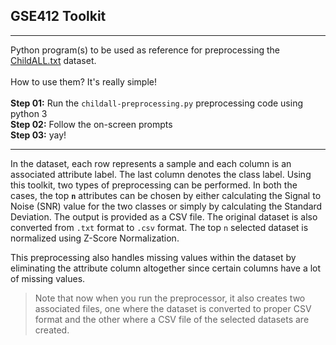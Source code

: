 ## GSE412 Toolkit

---

Python program(s) to be used as reference for preprocessing the <a href="https://github.com/kalyaniuniversity/mgx-datasets/tree/master/datasets/GSE412/ChildALL.txt" target="_blank">ChildALL.txt</a> dataset.
<br/><br/>
How to use them? It's really simple!
<br/></br>
<b>Step 01:</b>&nbsp;Run the `childall-preprocessing.py` preprocessing code using python 3<br/>
<b>Step 02:</b>&nbsp;Follow the on-screen prompts<br/>
<b>Step 03:</b>&nbsp;yay!

---

In the dataset, each row represents a sample and each column is an associated attribute label. The last column denotes the class label. Using this toolkit, two types of preprocessing can be performed. In both the cases, the top **`n`** attributes can be chosen by either calculating the Signal to Noise (SNR) value for the two classes or simply by calculating the Standard Deviation. The output is provided as a CSV file. The original dataset is also converted from `.txt` format to `.csv` format. The top `n` selected dataset is normalized using Z-Score Normalization.

This preprocessing also handles missing values within the dataset by eliminating the attribute column altogether since certain columns have a lot of missing values.

> Note that now when you run the preprocessor, it also creates two associated files, one where the dataset is converted to proper CSV format and the other where a CSV file of the selected datasets are created.